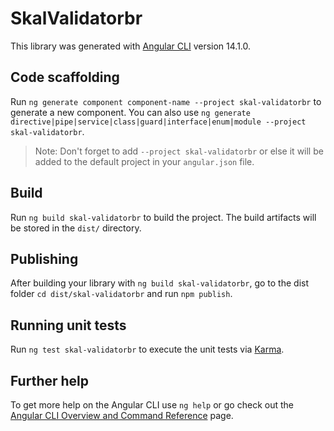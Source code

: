 # SkalValidatorbr

This library was generated with [Angular CLI](https://github.com/angular/angular-cli) version 14.1.0.

## Code scaffolding

Run `ng generate component component-name --project skal-validatorbr` to generate a new component. You can also use `ng generate directive|pipe|service|class|guard|interface|enum|module --project skal-validatorbr`.
> Note: Don't forget to add `--project skal-validatorbr` or else it will be added to the default project in your `angular.json` file. 

## Build

Run `ng build skal-validatorbr` to build the project. The build artifacts will be stored in the `dist/` directory.

## Publishing

After building your library with `ng build skal-validatorbr`, go to the dist folder `cd dist/skal-validatorbr` and run `npm publish`.

## Running unit tests

Run `ng test skal-validatorbr` to execute the unit tests via [Karma](https://karma-runner.github.io).

## Further help

To get more help on the Angular CLI use `ng help` or go check out the [Angular CLI Overview and Command Reference](https://angular.io/cli) page.
